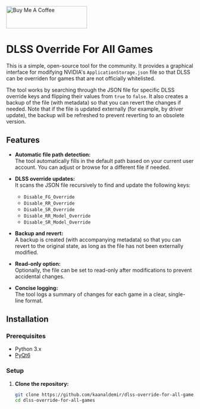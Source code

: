 <a href="https://www.buymeacoffee.com/kaanaldemir" target="_blank">
  <img src="https://cdn.buymeacoffee.com/buttons/v2/default-yellow.png" alt="Buy Me A Coffee" style="height: 60px !important;width: 217px !important;">
</a>

# DLSS Override For All Games

This is a simple, open-source tool for the community. It provides a graphical interface for modifying NVIDIA's `ApplicationStorage.json` file so that DLSS can be overriden for games that are not officially whitelisted.

The tool works by searching through the JSON file for specific DLSS override keys and flipping their values from `true` to `false`. It also creates a backup of the file (with metadata) so that you can revert the changes if needed. Note that if the file is updated externally (for example, by driver update), the backup will be refreshed to prevent reverting to an obsolete version.

## Features

- **Automatic file path detection:**  
  The tool automatically fills in the default path based on your current user account. You can adjust or browse for a different file if needed.

- **DLSS override updates:**  
  It scans the JSON file recursively to find and update the following keys:
  - `Disable_FG_Override`
  - `Disable_RR_Override`
  - `Disable_SR_Override`
  - `Disable_RR_Model_Override`
  - `Disable_SR_Model_Override`

- **Backup and revert:**  
  A backup is created (with accompanying metadata) so that you can revert to the original state, as long as the file has not been externally modified.

- **Read-only option:**  
  Optionally, the file can be set to read-only after modifications to prevent accidental changes.

- **Concise logging:**  
  The tool logs a summary of changes for each game in a clear, single-line format.

## Installation

### Prerequisites

- Python 3.x
- [PyQt6](https://pypi.org/project/PyQt6/)

### Setup

1. **Clone the repository:**

   ```bash
   git clone https://github.com/kaanaldemir/dlss-override-for-all-games.git
   cd dlss-override-for-all-games
